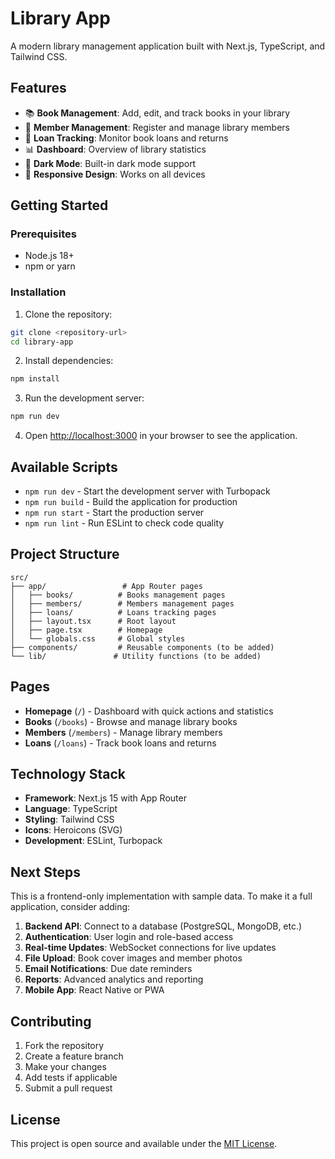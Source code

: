 # Library App

A modern library management application built with Next.js, TypeScript, and Tailwind CSS.

## Features

- 📚 **Book Management**: Add, edit, and track books in your library
- 👥 **Member Management**: Register and manage library members
- 📖 **Loan Tracking**: Monitor book loans and returns
- 📊 **Dashboard**: Overview of library statistics
- 🌙 **Dark Mode**: Built-in dark mode support
- 📱 **Responsive Design**: Works on all devices

## Getting Started

### Prerequisites

- Node.js 18+ 
- npm or yarn

### Installation

1. Clone the repository:
```bash
git clone <repository-url>
cd library-app
```

2. Install dependencies:
```bash
npm install
```

3. Run the development server:
```bash
npm run dev
```

4. Open [http://localhost:3000](http://localhost:3000) in your browser to see the application.

## Available Scripts

- `npm run dev` - Start the development server with Turbopack
- `npm run build` - Build the application for production
- `npm run start` - Start the production server
- `npm run lint` - Run ESLint to check code quality

## Project Structure

```
src/
├── app/                 # App Router pages
│   ├── books/          # Books management pages
│   ├── members/        # Members management pages
│   ├── loans/          # Loans tracking pages
│   ├── layout.tsx      # Root layout
│   ├── page.tsx        # Homepage
│   └── globals.css     # Global styles
├── components/         # Reusable components (to be added)
└── lib/               # Utility functions (to be added)
```

## Pages

- **Homepage** (`/`) - Dashboard with quick actions and statistics
- **Books** (`/books`) - Browse and manage library books
- **Members** (`/members`) - Manage library members
- **Loans** (`/loans`) - Track book loans and returns

## Technology Stack

- **Framework**: Next.js 15 with App Router
- **Language**: TypeScript
- **Styling**: Tailwind CSS
- **Icons**: Heroicons (SVG)
- **Development**: ESLint, Turbopack

## Next Steps

This is a frontend-only implementation with sample data. To make it a full application, consider adding:

1. **Backend API**: Connect to a database (PostgreSQL, MongoDB, etc.)
2. **Authentication**: User login and role-based access
3. **Real-time Updates**: WebSocket connections for live updates
4. **File Upload**: Book cover images and member photos
5. **Email Notifications**: Due date reminders
6. **Reports**: Advanced analytics and reporting
7. **Mobile App**: React Native or PWA

## Contributing

1. Fork the repository
2. Create a feature branch
3. Make your changes
4. Add tests if applicable
5. Submit a pull request

## License

This project is open source and available under the [MIT License](LICENSE).
